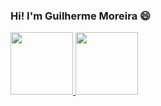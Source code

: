 ### Hi! I'm Guilherme Moreira 😄

<div>
  <a href="https://beacons.ai/moreiraguui">
  <img height="100cm" src="https://github-readme-stats.vercel.app/api?username=moreiraguui&show_icons=true&theme=dark&include_all_commits=true&cont_private=true"/>
  <img height="100cm" src="https://github-readme-stats.vercel.app/api/top-langs/?username=moreiraguui&layout=compact&langs_count=16&theme=dark"/>  

 </div>
  

